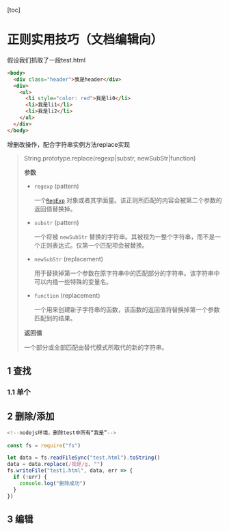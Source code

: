 [toc]

# 正则实用技巧（文档编辑向）

假设我们抓取了一段test.html

```html
<body>
  <div class="header">我是header</div>
  <div>
  	<ul>
      <li style="color: red">我是li0</li>
      <li>我是li1</li>
      <li>我是li2</li>
    </ul>
  </div>
</body>
```

增删改操作，配合字符串实例方法replace实现

> String.prototype.replace(regexp|substr, newSubStr|function)
>
> **参数**
>
> - `regexp` (pattern)
>
>   一个[`RegExp`](https://developer.mozilla.org/zh-CN/docs/Web/JavaScript/Reference/Global_Objects/RegExp) 对象或者其字面量。该正则所匹配的内容会被第二个参数的返回值替换掉。
>
> - `substr` (pattern)
>
>   一个将被 `newSubStr` 替换的字符串。其被视为一整个字符串，而不是一个正则表达式。仅第一个匹配项会被替换。
>
> - `newSubStr` (replacement)
>
>   用于替换掉第一个参数在原字符串中的匹配部分的字符串。该字符串中可以内插一些特殊的变量名。
>
> - `function` (replacement)
>
>   一个用来创建新子字符串的函数，该函数的返回值将替换掉第一个参数匹配到的结果。
>
> **返回值**
>
> 一个部分或全部匹配由替代模式所取代的新的字符串。



## 1 查找

### 1.1 单个





## 2 删除/添加

```javascript
<!--nodejs环境，删除test中所有“我是”-->
  
const fs = require("fs")

let data = fs.readFileSync("test.html").toString()
data = data.replace(/我是/g, "")
fs.writeFile("test1.html", data, err => {
  if (!err) {
    console.log("删除成功")
  }
})
```



## 3 编辑

